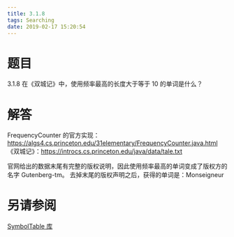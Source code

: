 ```yaml
---
title: 3.1.8
tags: Searching
date: 2019-02-17 15:20:54
---
```


# 题目

3.1.8
在《双城记》中，使用频率最高的长度大于等于 10 的单词是什么？

# 解答

FrequencyCounter 的官方实现：<https://algs4.cs.princeton.edu/31elementary/FrequencyCounter.java.html>
《双城记》：<https://introcs.cs.princeton.edu/java/data/tale.txt>

官网给出的数据末尾有完整的版权说明，因此使用频率最高的单词变成了版权方的名字 Gutenberg-tm。
去掉末尾的版权声明之后，获得的单词是：Monseigneur

# 另请参阅

[SymbolTable 库](https://alg4.ikesnowy.com/docs/api/SymbolTable.html)